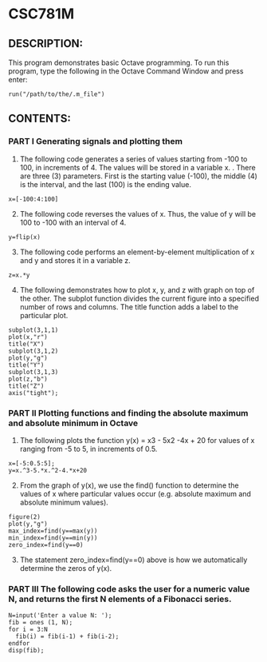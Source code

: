 # CSC781M

## DESCRIPTION:
This program demonstrates basic Octave programming. To run this program, type the following in the Octave Command Window and press enter:

`run("/path/to/the/.m_file")`

## CONTENTS:
### PART I Generating signals and plotting them 

1. The following code generates a series of values starting from -100 to 100, in increments of 4. The values will be stored in a variable x. . There are three (3) parameters. First is the starting value (-100), the middle (4) is the interval, and the last (100) is the ending value.

`x=[-100:4:100]`


2. The following code reverses the values of x. Thus, the value of y will be 100 to -100 with an interval of 4.

`y=flip(x)`

3. The following code performs an element-by-element multiplication of x and y and stores it in a variable z.

`z=x.*y`

 4. The following demonstrates how to plot x, y, and z with graph on top of the other. The subplot function divides the current figure into a specified number of rows and columns. The title function adds a label to the particular plot.
  
``` 
subplot(3,1,1)
plot(x,"r")
title("X")
subplot(3,1,2)
plot(y,"g")
title("Y")
subplot(3,1,3)
plot(z,"b")
title("Z")
axis("tight");
```



### PART II Plotting functions and finding the absolute maximum and absolute minimum in Octave

1. The following plots the function y(x) = x3 - 5x2 -4x + 20 for values of x ranging from  -5 to 5, in increments of 0.5. 

```
x=[-5:0.5:5];
y=x.^3-5.*x.^2-4.*x+20
```

2. From the graph of y(x), we use the find() function to determine the values of x where particular values occur (e.g. absolute maximum and absolute minimum values).

```
figure(2)
plot(y,"g")
max_index=find(y==max(y))
min_index=find(y==min(y))
zero_index=find(y==0) 
```

3. The statement zero_index=find(y==0) above is how we automatically determine the zeros of y(x). 


### PART III The following code asks the user for a numeric value N, and returns the first N elements of a Fibonacci series.

```
N=input('Enter a value N: ');
fib = ones (1, N);
for i = 3:N
  fib(i) = fib(i-1) + fib(i-2);
endfor
disp(fib);
```
